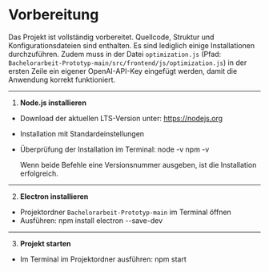 # Vorbereitung
Das Projekt ist vollständig vorbereitet. Quellcode, Struktur und Konfigurationsdateien sind enthalten. Es sind lediglich einige Installationen durchzuführen. 
Zudem muss in der Datei `optimization.js` (Pfad: `Bachelorarbeit-Prototyp-main/src/frontend/js/optimization.js`) in der ersten Zeile ein eigener OpenAI-API-Key eingefügt werden, damit die Anwendung korrekt funktioniert.

---

1. **Node.js installieren**
- Download der aktuellen LTS-Version unter: https://nodejs.org  
- Installation mit Standardeinstellungen  
- Überprüfung der Installation im Terminal:
  node -v
  npm -v
  
  Wenn beide Befehle eine Versionsnummer ausgeben, ist die Installation erfolgreich.

---

2. **Electron installieren**
- Projektordner `Bachelorarbeit-Prototyp-main` im Terminal öffnen  
- Ausführen: npm install electron --save-dev

---

3. **Projekt starten**
- Im Terminal im Projektordner ausführen:  npm start
